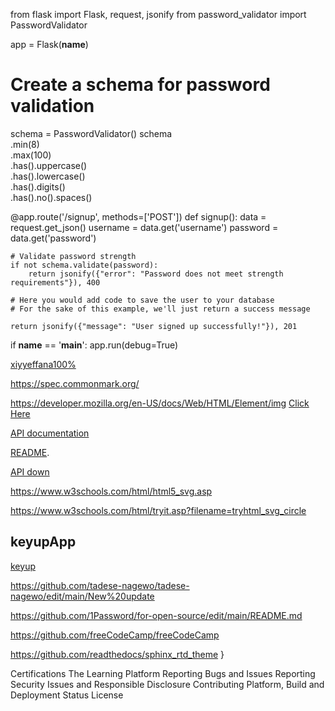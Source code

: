 from flask import Flask, request, jsonify
from password_validator import PasswordValidator

app = Flask(__name__)

# Create a schema for password validation
schema = PasswordValidator()
schema \
    .min(8) \
    .max(100) \
    .has().uppercase() \
    .has().lowercase() \
    .has().digits() \
    .has().no().spaces()

@app.route('/signup', methods=['POST'])
def signup():
    data = request.get_json()
    username = data.get('username')
    password = data.get('password')
    
    # Validate password strength
    if not schema.validate(password):
        return jsonify({"error": "Password does not meet strength requirements"}), 400
    
    # Here you would add code to save the user to your database
    # For the sake of this example, we'll just return a success message

    return jsonify({"message": "User signed up successfully!"}), 201

if __name__ == '__main__':
    app.run(debug=True)
  
[xiyyeffana100%](https://spec.commonmark.org/dingus/?text=%3CDOCKTYPE%20html%3E%0A%3Chtml%3E%0A%3Cbody%3E%0A%3Ch1%3Ebifa%20isa%3Ch1%3E%0A%3C%2Fbody%3E%0A%3C%2Fhtml%3E%0A%0A&smart=1)

https://spec.commonmark.org/
  
https://developer.mozilla.org/en-US/docs/Web/HTML/Element/img
<a href="https://github.com/KeyupApp">Click Here</a>






[API documentation](https://markdown-it.github.io/markdown-it/)


         

[README](https://github.com/markdown-it/markdown-it#markdown-it). 

[API down](https://markdown-it.github.io/markdown-it/)

https://www.w3schools.com/html/html5_svg.asp

https://www.w3schools.com/html/tryit.asp?filename=tryhtml_svg_circle

## keyupApp

[keyup](https://github.com/KeyupApp/Odaa/edit/main/Odaa%20branch)

https://github.com/tadese-nagewo/tadese-nagewo/edit/main/New%20update

https://github.com/1Password/for-open-source/edit/main/README.md

https://github.com/freeCodeCamp/freeCodeCamp

https://github.com/readthedocs/sphinx_rtd_theme
}

Certifications
The Learning Platform
Reporting Bugs and Issues
Reporting Security Issues and Responsible Disclosure
Contributing
Platform, Build and Deployment Status
License
